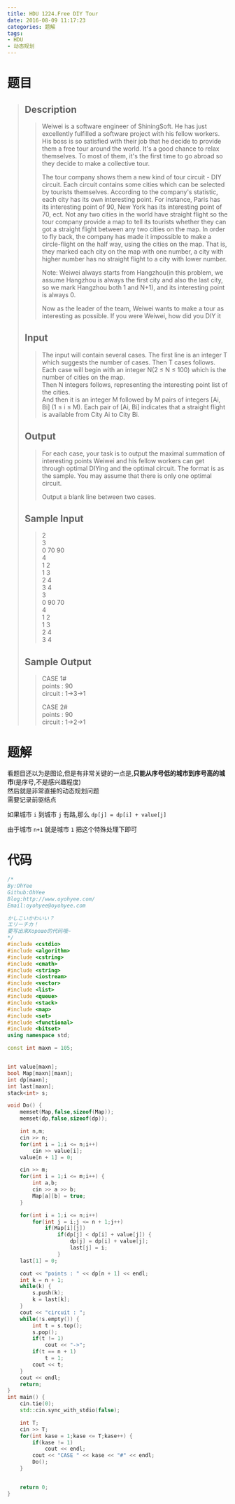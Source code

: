 ```yaml
---
title: HDU 1224.Free DIY Tour
date: 2016-08-09 11:17:23
categories: 题解
tags:
- HDU
- 动态规划
---
```

# 题目
> 
> ## Description  
>> Weiwei is a software engineer of ShiningSoft. He has just excellently fulfilled a software project with his fellow workers. His boss is so satisfied with their job that he decide to provide them a free tour around the world. It's a good chance to relax themselves. To most of them, it's the first time to go abroad so they decide to make a collective tour.   
>>   
>> The tour company shows them a new kind of tour circuit - DIY circuit. Each circuit contains some cities which can be selected by tourists themselves. According to the company's statistic, each city has its own interesting point. For instance, Paris has its interesting point of 90, New York has its interesting point of 70, ect. Not any two cities in the world have straight flight so the tour company provide a map to tell its tourists whether they can got a straight flight between any two cities on the map. In order to fly back, the company has made it impossible to make a circle-flight on the half way, using the cities on the map. That is, they marked each city on the map with one number, a city with higher number has no straight flight to a city with lower number.   
>>   
>> Note: Weiwei always starts from Hangzhou(in this problem, we assume Hangzhou is always the first city and also the last city, so we mark Hangzhou both 1 and N+1), and its interesting point is always 0.   
>>   
>> Now as the leader of the team, Weiwei wants to make a tour as interesting as possible. If you were Weiwei, how did you DIY it    
>> <!--more-->  
> 
> ## Input  
>> The input will contain several cases. The first line is an integer T which suggests the number of cases. Then T cases follows.   
>> Each case will begin with an integer N(2 ≤ N ≤ 100) which is the number of cities on the map.   
>> Then N integers follows, representing the interesting point list of the cities.   
>> And then it is an integer M followed by M pairs of integers [Ai, Bi] (1 ≤ i ≤ M). Each pair of [Ai, Bi] indicates that a straight flight is available from City Ai to City Bi.   
> 
> ## Output  
>> For each case, your task is to output the maximal summation of interesting points Weiwei and his fellow workers can get through optimal DIYing and the optimal circuit. The format is as the sample. You may assume that there is only one optimal circuit.   
>>   
>> Output a blank line between two cases.   
> 
> ## Sample Input  
>> 2  
>> 3  
>> 0 70 90  
>> 4  
>> 1 2  
>> 1 3  
>> 2 4  
>> 3 4  
>> 3  
>> 0 90 70  
>> 4  
>> 1 2  
>> 1 3  
>> 2 4  
>> 3 4  
> 
> ## Sample Output  
>> CASE 1#  
>> points : 90  
>> circuit : 1->3->1  
>>   
>> CASE 2#  
>> points : 90  
>> circuit : 1->2->1  

# 题解

看题目还以为是图论,但是有非常关键的一点是,**只能从序号低的城市到序号高的城市**(是序号,不是感兴趣程度)  
然后就是非常直接的动态规划问题  
需要记录前驱结点  

如果城市 `i` 到城市 `j` 有路,那么 `dp[j] = dp[i] + value[j]`  

由于城市 `n+1` 就是城市 `1` 把这个特殊处理下即可  

# 代码
```cpp Free DIY Tour https://github.com/OhYee/ACM.github.io/blob/master\HDU\1224.Free%20DIY%20Tour.cpp 代码备份
/*
By:OhYee
Github:OhYee
Blog:http://www.oyohyee.com/
Email:oyohyee@oyohyee.com

かしこいかわいい？
エリーチカ！
要写出来Хорошо的代码哦~
*/
#include <cstdio>
#include <algorithm>
#include <cstring>
#include <cmath>
#include <string>
#include <iostream>
#include <vector>
#include <list>
#include <queue>
#include <stack>
#include <map>
#include <set>
#include <functional>
#include <bitset>
using namespace std;

const int maxn = 105;


int value[maxn];
bool Map[maxn][maxn];
int dp[maxn];
int last[maxn];
stack<int> s;

void Do() {
    memset(Map,false,sizeof(Map));
    memset(dp,false,sizeof(dp));

    int n,m;
    cin >> n;
    for(int i = 1;i <= n;i++)
        cin >> value[i];
    value[n + 1] = 0;

    cin >> m;
    for(int i = 1;i <= m;i++) {
        int a,b;
        cin >> a >> b;
        Map[a][b] = true;
    }

    for(int i = 1;i <= n;i++)
        for(int j = i;j <= n + 1;j++)
            if(Map[i][j])
                if(dp[j] < dp[i] + value[j]) {
                    dp[j] = dp[i] + value[j];
                    last[j] = i;
                }
    last[1] = 0;

    cout << "points : " << dp[n + 1] << endl;
    int k = n + 1;
    while(k) {
        s.push(k);
        k = last[k];
    }
    cout << "circuit : ";
    while(!s.empty()) {
        int t = s.top();
        s.pop();
        if(t != 1)
            cout << "->";
        if(t == n + 1)
            t = 1;
        cout << t;
    }
    cout << endl;
    return;
}
int main() {
    cin.tie(0);
    std::cin.sync_with_stdio(false);

    int T;
    cin >> T;
    for(int kase = 1;kase <= T;kase++) {
        if(kase != 1)
            cout << endl;
        cout << "CASE " << kase << "#" << endl;
        Do();
    }


    return 0;
}
```